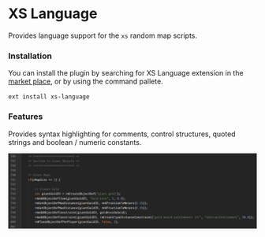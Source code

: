 XS Language
===========

Provides language support for the `xs` random map scripts.

### Installation

You can install the plugin by searching for XS Language extension in the [market place](https://marketplace.visualstudio.com/vscode), or by using the command pallete.

```
ext install xs-language
```

### Features

Provides syntax highlighting for comments, control structures, quoted strings and boolean / numeric constants.

![Syntax Highlighting](./images/syntax.png)